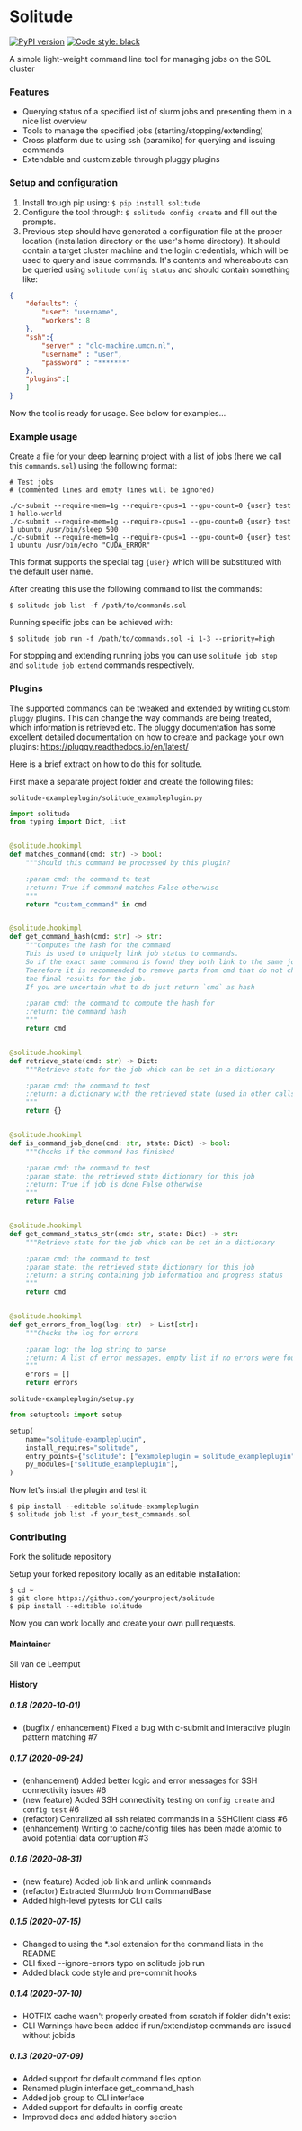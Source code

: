 # Solitude

[![PyPI version](https://badge.fury.io/py/solitude.svg)](https://badge.fury.io/py/solitude) 
[![Code style: black](https://img.shields.io/badge/code%20style-black-000000.svg)](https://github.com/psf/black)

A simple light-weight command line tool for managing jobs on the SOL cluster

### Features

* Querying status of a specified list of slurm jobs and presenting them in a nice list overview
* Tools to manage the specified jobs (starting/stopping/extending)
* Cross platform due to using ssh (paramiko) for querying and issuing commands
* Extendable and customizable through pluggy plugins

### Setup and configuration

1) Install trough pip using: `$ pip install solitude`
2) Configure the tool through: `$ solitude config create` and fill out the prompts.
3) Previous step should have generated a configuration file at the proper location (installation directory or the user's home directory). It should contain a target cluster machine and the login credentials, which will be used to query and issue commands. It's contents and whereabouts can be queried using `solitude config status` and should contain something like:
```json
{
    "defaults": {
        "user": "username",
        "workers": 8
    }, 
    "ssh":{
        "server" : "dlc-machine.umcn.nl",
        "username" : "user",
        "password" : "*******"
    },
    "plugins":[    
    ]
}
```
Now the tool is ready for usage. See below for examples...

### Example usage

Create a file for your deep learning project with a list of jobs (here we call this `commands.sol`) using the following format:
```text
# Test jobs 
# (commented lines and empty lines will be ignored)

./c-submit --require-mem=1g --require-cpus=1 --gpu-count=0 {user} test 1 hello-world
./c-submit --require-mem=1g --require-cpus=1 --gpu-count=0 {user} test 1 ubuntu /usr/bin/sleep 500
./c-submit --require-mem=1g --require-cpus=1 --gpu-count=0 {user} test 1 ubuntu /usr/bin/echo "CUDA_ERROR"

```

This format supports the special tag `{user}` which will be substituted with the default user name.

After creating this use the following command to list the commands:

`$ solitude job list -f /path/to/commands.sol`

Running specific jobs can be achieved with:

`$ solitude job run -f /path/to/commands.sol -i 1-3 --priority=high`

For stopping and extending running jobs you can use `solitude job stop` and `solitude job extend` commands respectively.

### Plugins

The supported commands can be tweaked and extended by writing custom `pluggy` plugins. 
This can change the way commands are being treated, which information is retrieved etc. 
The pluggy documentation has some excellent detailed documentation on how to create and package your own plugins: https://pluggy.readthedocs.io/en/latest/

Here is a brief extract on how to do this for solitude. 

First make a separate project folder and create the following files:  

`solitude-exampleplugin/solitude_exampleplugin.py`

```python
import solitude
from typing import Dict, List


@solitude.hookimpl
def matches_command(cmd: str) -> bool:
    """Should this command be processed by this plugin?

    :param cmd: the command to test
    :return: True if command matches False otherwise
    """    
    return "custom_command" in cmd


@solitude.hookimpl
def get_command_hash(cmd: str) -> str:
    """Computes the hash for the command
    This is used to uniquely link job status to commands.
    So if the exact same command is found they both link to the same job.
    Therefore it is recommended to remove parts from cmd that do not change
    the final results for the job.
    If you are uncertain what to do just return `cmd` as hash

    :param cmd: the command to compute the hash for
    :return: the command hash
    """
    return cmd


@solitude.hookimpl
def retrieve_state(cmd: str) -> Dict:
    """Retrieve state for the job which can be set in a dictionary

    :param cmd: the command to test
    :return: a dictionary with the retrieved state (used in other calls)
    """
    return {}


@solitude.hookimpl
def is_command_job_done(cmd: str, state: Dict) -> bool:
    """Checks if the command has finished

    :param cmd: the command to test
    :param state: the retrieved state dictionary for this job
    :return: True if job is done False otherwise
    """
    return False


@solitude.hookimpl
def get_command_status_str(cmd: str, state: Dict) -> str:
    """Retrieve state for the job which can be set in a dictionary

    :param cmd: the command to test
    :param state: the retrieved state dictionary for this job
    :return: a string containing job information and progress status
    """
    return cmd


@solitude.hookimpl
def get_errors_from_log(log: str) -> List[str]:
    """Checks the log for errors

    :param log: the log string to parse
    :return: A list of error messages, empty list if no errors were found
    """
    errors = []
    return errors

```

`solitude-exampleplugin/setup.py`

```python
from setuptools import setup

setup(
    name="solitude-exampleplugin",
    install_requires="solitude",
    entry_points={"solitude": ["exampleplugin = solitude_exampleplugin"]},
    py_modules=["solitude_exampleplugin"],
)
```

Now let's install the plugin and test it:

```
$ pip install --editable solitude-exampleplugin
$ solitude job list -f your_test_commands.sol 
```

### Contributing

Fork the solitude repository

Setup your forked repository locally as an editable installation:

```
$ cd ~
$ git clone https://github.com/yourproject/solitude
$ pip install --editable solitude
```

Now you can work locally and create your own pull requests.

#### Maintainer

Sil van de Leemput

#### History

##### 0.1.8 (2020-10-01)

* (bugfix / enhancement) Fixed a bug with c-submit and interactive plugin pattern matching #7

##### 0.1.7 (2020-09-24)

* (enhancement) Added better logic and error messages for SSH connectivity issues #6
* (new feature) Added SSH connectivity testing on `config create` and `config test` #6
* (refactor) Centralized all ssh related commands in a SSHClient class #6
* (enhancement) Writing to cache/config files has been made atomic to avoid potential data corruption #3

##### 0.1.6 (2020-08-31)

* (new feature) Added job link and unlink commands
* (refactor) Extracted SlurmJob from CommandBase
* Added high-level pytests for CLI calls
  
##### 0.1.5 (2020-07-15)

* Changed to using the *.sol extension for the command lists in the README 
* CLI fixed --ignore-errors typo on solitude job run
* Added black code style and pre-commit hooks

##### 0.1.4 (2020-07-10)

* HOTFIX cache wasn't properly created from scratch if folder didn't exist
* CLI Warnings have been added if run/extend/stop commands are issued without jobids 

##### 0.1.3 (2020-07-09)

* Added support for default command files option
* Renamed plugin interface get_command_hash
* Added job group to CLI interface
* Added support for defaults in config create
* Improved docs and added history section
